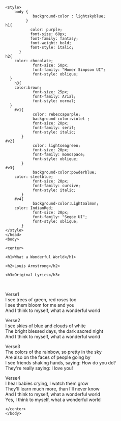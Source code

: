 <html>
    <head>
        <meta charset="utf-8">
        <title> Songs Lyrics</title>
        
    <style>
        body {
                background-color : lightskyblue;
             }
	h1{
               color: purple;
               font-size: 60px;
               font-family: fantasy;
               font-weight: bold;
               font-style: italic;
          }                
	h2{
		color: chocolate;
                font-size: 50px;
                font-family: "Homer Simpson UI";
                font-style: oblique;
	  }
        h3{
		color:brown;
                font-size: 25px;
                font-family: Arial;
                font-style: normal;
	  }
        #v1{
                color: rebeccapurple;
                background-color:violet ;
                font-size: 20px;
                font-family: serif;
                font-style: italic;
           }
	#v2{
                color: lightseagreen;
                font-size: 20px;
                font-family: monospace;
                font-style: oblique;
           }
	#v3{
                background-color:powderblue;
		color: steelblue;
                font-size: 20px;
                font-family: cursive;
                font-style: italic;
           }
        #v4{
                background-color:LightSalmon;
		color: IndianRed;
                font-size: 20px;
                font-family: "Segoe UI";
                font-style: oblique;
           }
    </style>
    </head>
    <body> 
   
    <center>
   
    <h1>What a Wonderful World</h1>
   
    <h2>Louis Armstrong</h2>
    
    <h3>Original Lyrics</h3> 
<br> 
<p id="v1">Verse1<br>
I see trees of green, red roses too<br>
I see them bloom for me and you<br>
And I think to myself, what a wonderful world</P>

<p id="v2">Verse2 <br>
I see skies of blue and clouds of white<br>
The bright blessed days, the dark sacred night<br>
And I think to myself, what a wonderful world</P>

<p id="v3">Verse3 <br>
The colors of the rainbow, so pretty in the sky<br>
Are also on the faces of people going by<br>
I see friends shaking hands, saying: How do you do?<br>
They're really saying: I love you!</p>

<p id="v4">Verse4<br>
I hear babies crying, I watch them grow<br>
They'll learn much more, than I'll never know<br>
And I think to myself, what a wonderful world<br>
Yes, I think to myself, what a wonderful world</p>

    </center>  
    </body>
</html>
